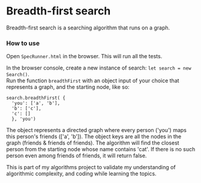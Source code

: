 # Breadth-first search

Breadth-first search is a searching algorithm that runs on a graph.

### How to use

Open `SpecRunner.html` in the browser. This will run all the tests.

In the browser console, create a new instance of search: `let search = new Search()`.  
Run the function `breadthFirst` with an object input of your choice that represents a graph, and the starting node, like so:  
```
search.breadthFirst( {
  'you': ['a', 'b'],
  'b': ['c'],
  'c': []
  }, 'you')
```
The object represents a directed graph where every person ('you') maps this person's friends (['a', 'b']). The object keys are all the nodes in the graph (friends & friends of friends).
The algorithm will find the closest person from the starting node whose name contains 'cat'. If there is no such person even among friends of friends, it will return false.

This is part of my algorithms project to validate my understanding of algorithmic complexity, and coding while learning the topics.
